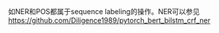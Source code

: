 如NER和POS都属于sequence labeling的操作。NER可以参见 https://github.com/Diligence1989/pytorch_bert_bilstm_crf_ner
